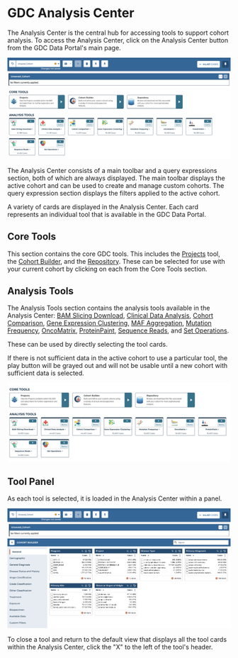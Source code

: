 # GDC Analysis Center


The Analysis Center is the central hub for accessing tools to support cohort analysis. To access the Analysis Center, click on the Analysis Center button from the GDC Data Portal's main page.

[![Analysis Center View](images/FullAnalysisCenter.png)](images/FullAnalysisCenter.png "Click to see the full image.")

The Analysis Center consists of a main toolbar and a query expressions section, both of which are always displayed. The main toolbar displays the active cohort and can be used to create and manage custom cohorts. The query expression section displays the filters applied to the active cohort.

A variety of cards are displayed in the Analysis Center. Each card represents an individual tool that is available in the GDC Data Portal.

## Core Tools ##

This section contains the core GDC tools.  This includes the [Projects](LINKHERE) tool, the [Cohort Builder](LINKHERE), and the [Repository](LINKHERE). These can be selected for use with your current cohort by clicking on each from the Core Tools section.

## Analysis Tools ##

The Analysis Tools section contains the analysis tools available in the Analysis Center: [BAM Slicing Download](LINKHERE), [Clinical Data Analysis](LINKHERE), [Cohort Comparison](LINKHERE), [Gene Expression Clustering](LINKHERE), [MAF Aggregation](LINKHERE), [Mutation Frequency](LINKHERE), [OncoMatrix](LINKHERE), [ProteinPaint](LINKHERE), [Sequence Reads](LINKHERE), and [Set Operations](LINKHERE).

These can be used by directly selecting the tool cards.

If there is not sufficient data in the active cohort to use a particular tool, the play button will be grayed out and will not be usable until a new cohort with sufficient data is selected.

[![Analysis Center Tools](images/AnalysisCenterTools.png)](images/AnalysisCenterTool.png "Click to see the full image.")

## Tool Panel

As each tool is selected, it is loaded in the Analysis Center within a panel.

[![Analysis Center Tools Panel](images/AnalysisCenterToolPanel.png)](images/AnalysisCenterToolPanel.png "Click to see the full image.")

To close a tool and return to the default view that displays all the tool cards within the Analysis Center, click the "X" to the left of the tool's header.
